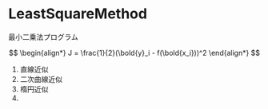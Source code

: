 # LeastSquareMethod
最小二乗法プログラム</br>
<script src="http://cdn.mathjax.org/mathjax/latest/MathJax.js?config=TeX-AMS-MML_HTMLorMML">
</script>
$$
\begin{align*}
  J = \frac{1}{2}(\bold{y}_i - f(\bold{x_i}))^2 
\end{align*}
$$

1) 直線近似</br>
2) 二次曲線近似</br>
3) 楕円近似</br>
4) 
